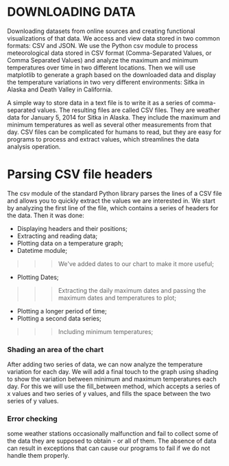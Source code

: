 # DOWNLOADING DATA

Downloading datasets from online sources and creating functional visualizations of that data.
We access and view data stored in two common formats: CSV and JSON. We use the Python csv module to process meteorological data stored in CSV format (Comma-Separated Values, or Comma Separated Values) and analyze the maximum and minimum temperatures over time in two different locations. Then we will use matplotlib to generate a graph based on the downloaded data and display the temperature variations in two very different environments: Sitka in Alaska and Death Valley in California.

A simple way to store data in a text file is to write it as a series of comma-separated values. The resulting files are called CSV files.
They are weather data for January 5, 2014 for Sitka in Alaska. They include the maximum and minimum temperatures as well as several other measurements from that day. CSV files can be complicated for humans to read, but they are easy for programs to process and extract values, which streamlines the data analysis operation.

# Parsing CSV file headers

The csv module of the standard Python library parses the lines of a CSV file and allows you to quickly extract the values we are interested in. We start by analyzing the first line of the file, which contains a series of headers for the data.
Then it was done:

* Displaying headers and their positions;
* Extracting and reading data;
* Plotting data on a temperature graph;
* Datetime module;
>>> We've added dates to our chart to make it more useful;
* Plotting Dates;
>>> Extracting the daily maximum dates and passing the maximum dates and temperatures to plot;
* Plotting a longer period of time;
* Plotting a second data series;
>>> Including minimum temperatures;

### Shading an area of the chart

After adding two series of data, we can now analyze the temperature variation for each day. We will add a final touch to the graph using shading to show the variation between minimum and maximum temperatures each day. For this we will use the fill_between method, which accepts a series of x values and two series of y values, and fills the space between the two series of y values.

### Error checking

some weather stations occasionally malfunction and fail to collect some of the data they are supposed to obtain - or all of them. The absence of data can result in exceptions that can cause our programs to fail if we do not handle them properly.
